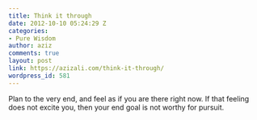 ```yaml
---
title: Think it through
date: 2012-10-10 05:24:29 Z
categories:
- Pure Wisdom
author: aziz
comments: true
layout: post
link: https://azizali.com/think-it-through/
wordpress_id: 581
---
```


Plan to the very end, and feel as if you are there right now. If that feeling does not excite you, then your end goal is not worthy for pursuit.
